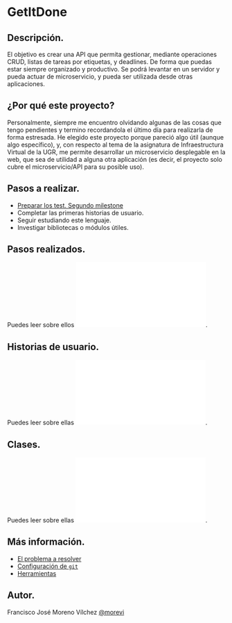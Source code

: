 # GetItDone

## Descripción.
El objetivo es crear una API que permita gestionar, mediante operaciones CRUD, listas de tareas por etiquetas, y deadlines. De forma que puedas estar siempre organizado y productivo. Se podrá levantar en un servidor y pueda actuar de microservicio, y pueda ser utilizada desde otras aplicaciones.

## ¿Por qué este proyecto?
Personalmente, siempre me encuentro olvidando algunas de las cosas que tengo pendientes y termino recordandola el último día para realizarla de forma estresada. He elegido este proyecto porque pareció algo útil (aunque algo específico), y, con respecto al tema de la asignatura de Infraestructura Virtual de la UGR, me permite desarrollar un microservicio desplegable en la web, que sea de utilidad a alguna otra aplicación (es decir, el proyecto solo cubre el microservicio/API para su posible uso).


## Pasos a realizar.
 - [Preparar los test. Segundo milestone](https://github.com/morevi/GetItDone/milestone/2)
 - Completar las primeras historias de usuario.
 - Seguir estudiando este lenguaje.
 - Investigar bibliotecas o módulos útiles.

## Pasos realizados.
Puedes leer sobre ellos ![aqui](docs/pasos.md).

## Historias de usuario.
Puedes leer sobre ellas ![aquí](docs/hu.md).

## Clases.
Puedes leer sobre ellas ![aquí](docs/classes.md).

## Más información.
 - [El problema a resolver](docs/problemDescription.md)
 - [Configuración de `git`](docs/git.md)
 - [Herramientas](docs/tools.md)

## Autor.
Francisco José Moreno Vílchez [@morevi](https://github.com/morevi)

